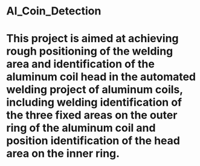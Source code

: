 # Al_Coin_Detection
# This project is aimed at achieving rough positioning of the welding area and identification of the aluminum coil head in the automated welding project of aluminum coils, including welding identification of the three fixed areas on the outer ring of the aluminum coil and position identification of the head area on the inner ring.

#
